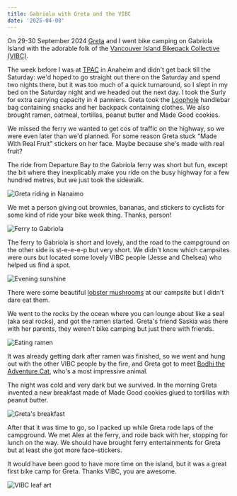 ```yaml
---
title: Gabriola with Greta and the VIBC
date: '2025-04-08'
---
```


On 29-30 September 2024 [Greta](/posts/greta) and I went bike camping on Gabriola Island with the adorable folk of the [Vancouver Island Bikepack Collective (VIBC)](https://www.vanislandbikepack.com/).

The week before I was at [TPAC](https://www.w3.org/2024/09/TPAC/) in Anaheim and didn't get back till the Saturday: we'd hoped to go straight out there on the Saturday and spend two nights there, but it was too much of a quick turnaround, so I slept in my bed on the Saturday night and we headed out the next day. I took the Surly for extra carrying capacity in 4 panniers. Greta took the [Loophole](https://www.instagram.com/loopholebags/) handlebar bag containing snacks and her backpack containing clothes. We also brought ramen, oatmeal, tortillas, peanut butter and Made Good cookies.

We missed the ferry we wanted to get cos of traffic on the highway, so we were even later than we'd planned. For some reason Greta stuck "Made With Real Fruit" stickers on her face. Maybe because she's made with real fruit?

The ride from Departure Bay to the Gabriola ferry was short but fun, except the bit where they inexplicably make you ride on the busy highway for a few hundred metres, but we just took the sidewalk.

![Greta riding in Nanaimo](/images/gabriola-greta-vibc/riding-in-nanaimo.jpeg)

We met a person giving out brownies, bananas, and stickers to cyclists for some kind of ride your bike week thing. Thanks, person!

![Ferry to Gabriola](/images/gabriola-greta-vibc/gabriola-ferry.jpeg)

The ferry to Gabriola is short and lovely, and the road to the campground on the other side is st-e-e-e-p but very short. We didn't know which campsites were ours but located some lovely VIBC people (Jesse and Chelsea) who helped us find a spot.

![Evening sunshine](/images/gabriola-greta-vibc/evening-sunshine.jpeg)

There were some beautiful [lobster mushrooms](https://www.westcoastforager.com/wild-edible-mushrooms/lobster-mushroom-guide) at our campsite but I didn't dare eat them.

We went to the rocks by the ocean where you can lounge about like a seal (aka seal rocks), and got the ramen started. Greta's friend Saskia was there with her parents, they weren't bike camping but just there with friends.

![Eating ramen](/images/gabriola-greta-vibc/ramen.jpeg)

It was already getting dark after ramen was finished, so we went and hung out with the other VIBC people by the fire, and Greta got to meet [Bodhi the Adventure Cat](https://www.instagram.com/bodhi_theadventurecat/), who's a most impressive animal.

The night was cold and very dark but we survived. In the morning Greta invented a new breakfast made of Made Good cookies glued to tortillas with peanut butter.

![Greta's breakfast](/images/gabriola-greta-vibc/greta-breakfast.jpeg)

After that it was time to go, so I packed up while Greta rode laps of the campground. We met Alex at the ferry, and rode back with her, stopping for lunch on the way. We should have brought ferry entertainments for Greta but at least she got more face-stickers.

It would have been good to have more time on the island, but it was a great first bike camp for Greta. Thanks VIBC, you are awesome.

![VIBC leaf art](/images/gabriola-greta-vibc/thanks-vibc.jpeg)
